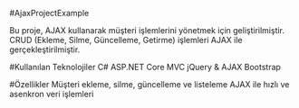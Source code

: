 #AjaxProjectExample

Bu proje, AJAX kullanarak müşteri işlemlerini yönetmek için geliştirilmiştir.
CRUD (Ekleme, Silme, Güncelleme, Getirme) işlemleri AJAX ile gerçekleştirilmiştir.

#Kullanılan Teknolojiler
C# ASP.NET Core MVC
jQuery & AJAX
Bootstrap

#Özellikler
Müşteri ekleme, silme, güncelleme ve listeleme
AJAX ile hızlı ve asenkron veri işlemleri
